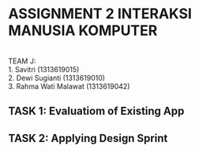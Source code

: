 <h1>ASSIGNMENT 2 INTERAKSI MANUSIA KOMPUTER</h1><br>
TEAM J:<br>
1. Savitri (1313619015)<br>
2. Dewi Sugianti (1313619010)<br>
3. Rahma Wati Malawat (1313619042)<br>

<h2>TASK 1: Evaluatiom of Existing App</h2>


<h2>TASK 2: Applying Design Sprint </h2>

